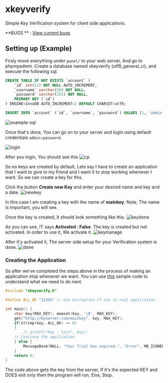 # xkeyverify
Simple Key Verification system for client side applications.

**BUGS ** : [View current bugs](https://github.com/quantumcored/xkeyverify/blob/master/BUGS.md)

## Setting up (Example)

Firsly move everything under ``panel/`` to your web server, And go to phpmyadmin.
Create a database named xkeyverify (utf8_general_ci), and execute the following sql.
```sql
CREATE TABLE IF NOT EXISTS `account` (
	`id` int(11) NOT NULL AUTO_INCREMENT,
  	`username` varchar(50) NOT NULL,
  	`password` varchar(255) NOT NULL,
    PRIMARY KEY (`id`)
) ENGINE=InnoDB AUTO_INCREMENT=2 DEFAULT CHARSET=utf8;

INSERT INTO `account` (`id`, `username`, `password`) VALUES (1, 'admin', '$2y$10$uhL2hyDAKH3/u3lST0Pr/uuClRA/k8DSU6T5.b/FGx.upp0MoDZ5u');
```
![example-sql](https://github.com/quantumcored/xkeyverify/blob/master/images/sql.PNG)

Once that's done, You can go on to your server and login using default credentials ``admin:password``.

![login](https://github.com/quantumcored/xkeyverify/blob/master/images/login.PNG)

After you login, You should see this
![cp](https://github.com/quantumcored/xkeyverify/blob/master/images/cp.PNG)

So no keys are created by default, Lets say I have to create an application that I want to give to my friend and I want it to stop working whenever I want. So we can create a key for this.

Click the button **Create new Key** 
and enter your desired name and key and a date.
![newkey](https://github.com/quantumcored/xkeyverify/blob/master/images/keycreate.PNG)

In this case I am creating a key with the name of **mainkey**. Note, The name is important, you will see.

Once the key is created, It should look something like this.
![keydone](https://github.com/quantumcored/xkeyverify/blob/master/images/keydone.PNG)

As you can see, IT says **Activated : False**. The key is created but not activated. In order to use it, We activate it.
![keymanage](https://github.com/quantumcored/xkeyverify/blob/master/images/keymanage.PNG)

After it's activated it, The server side setup for your Verification system is done.
![done](https://github.com/quantumcored/xkeyverify/blob/master/images/keyactivate.PNG)

### Creating the Application

So after we've completed the steps above in the process of making an application stop whenever we want.
You can use [this](https://github.com/quantumcored/xkeyverify/blob/master/samples/main.c) sample code to understand what we need to do next.
```C
#include "xkeyverify.h"

#define ALL_OK "12345" // Use encryption if use in real application

int main() {
    char key[MAX_KEY]; memset(key, '\0', MAX_KEY);
    get("http://myserver.com/mainkey", key, MAX_KEY);
    if(strcmp(key, ALL_OK) == 0)
    {
        // printf("Key : %s\n", key);
	// Continue the application
    } else {
        MessageBoxA(NULL, "Your Trial has expired.", "Error", MB_ICONERROR);
    }
    return 0;
}
```
The code above gets the key from the server, If it's the expected KEY and DOES exit only then the program will run, Else, Stop.
